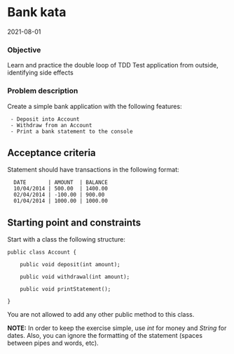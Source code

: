 # Bank kata

2021-08-01

### Objective

Learn and practice the double loop of TDD
Test application from outside, identifying side effects

### Problem description

Create a simple bank application with the following features:

     - Deposit into Account
     - Withdraw from an Account
     - Print a bank statement to the console

## Acceptance criteria

Statement should have transactions in the following format:

```
  DATE       | AMOUNT  | BALANCE
  10/04/2014 | 500.00  | 1400.00
  02/04/2014 | -100.00 | 900.00
  01/04/2014 | 1000.00 | 1000.00
```

## Starting point and constraints

Start with a class the following structure:

    public class Account {

        public void deposit(int amount);

        public void withdrawal(int amount);

        public void printStatement();

    }

You are not allowed to add any other public method to this class.

**NOTE:** In order to keep the exercise simple, use _int_ for money and _String_ for dates.
Also, you can ignore the formatting of the statement (spaces between pipes and words, etc).